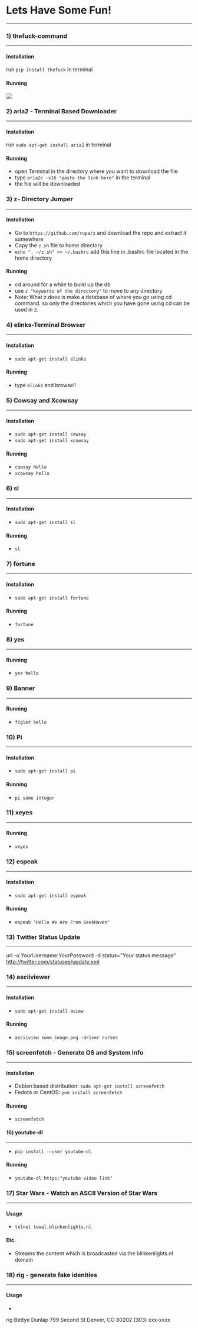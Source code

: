 Lets Have Some Fun!
===================

----------


### 1) thefuck-command
-------------

#### Installation


run `pip install thefuck` in terminal

#### Running
![](https://raw.githubusercontent.com/nvbn/thefuck/master/example.gif)



### 2) aria2 - Terminal Based Downloader
-------------

#### Installation


run `sudo apt-get install aria2` in terminal

#### Running
*  open Terminal in the directory where you want to download the file
*  type `aria2c -x16 "paste the link here"` in the terminal
*  the file will be downloaded

### 3) z- Directory Jumper
-------------

#### Installation
* Go to `https://github.com/rupa/z` and download the repo and extract it somewhere
* Copy the `z.sh` file to home directory
*   `echo ". ~/z.sh" >> ~/.bashrc` add this line in .bashrc file located in the home directory

#### Running
*  cd around for a while to build up the db
*  use `z "keywords of the directory"` to move to any directory
*  Note: What z does is make a database of where you go using cd command. so only the directories which you have gone using cd can be used in z.

### 4) elinks-Terminal Browser
-------------

#### Installation
* `sudo apt-get install elinks`

#### Running
*  type `elinks` and browse!!



### 5) Cowsay and Xcowsay
-------------

#### Installation
* `sudo apt-get install cowsay`
*  `sudo apt-get install xcowsay`

#### Running
*  `cowsay hello`
*  `xcowsay hello`


### 6) sl
-------------

#### Installation
* `sudo apt-get install sl`

#### Running
*  `sl`


### 7) fortune
-------------

#### Installation
* `sudo apt-get install fortune`

#### Running
*  `fortune`

### 8) yes
-------------
#### Running
*  `yes hello`

### 9) Banner
-------------
#### Running
*  `figlet hello`

### 10) Pi
-------------
#### Installation
* `sudo apt-get install pi`

#### Running
*  `pi some integer`

### 11) xeyes
-------------
#### Running
* `xeyes`

### 12) espeak
-------------
#### Installation
* `sudo apt-get install espeak`

#### Running
*  `espeak "Hello We Are From GeekHaven"`

### 13) Twitter Status Update
----------
url -u YourUsername:YourPassword -d status="Your status message" http://twitter.com/statuses/update.xml 

### 14) asciiviewer
----------
#### Installation
* `sudo apt-get install aview`

#### Running
* `asciiview some_image.png -driver curses`

### 15) screenfetch - Generate OS and System Info 
----------
#### installation
* Debian based distribution: `sudo apt-get install screenfetch`
* Fedora or CentOS: `yum install screenfetch`

#### Running
* `screenfetch`

#### 16) youtube-dl
----------
* `pip install --user youtube-dl`
#### Running
* `youtube-dl https:"youtube video link"`

### 17) Star Wars - Watch an ASCII Version of Star Wars
----------
#### Usage
* `telnet towel.blinkenlights.nl`

#### Etc.
* Streams the content which is broadcasted via the blinkenlights.nl domain

### 18) rig - generate fake idenities
----------
#### Usage
* ```
rig
Bettye Dunlap
799 Second St
Denver, CO  80202
(303) xxx-xxxx
```

